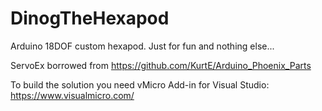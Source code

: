 # DinogTheHexapod

Arduino 18DOF custom hexapod. Just for fun and nothing else...

ServoEx borrowed from https://github.com/KurtE/Arduino_Phoenix_Parts

To build the solution you need vMicro Add-in for Visual Studio: https://www.visualmicro.com/ 
